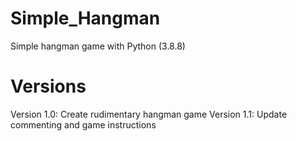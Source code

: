 # Simple_Hangman
Simple hangman game with Python (3.8.8)

# Versions
Version 1.0: Create rudimentary hangman game
Version 1.1: Update commenting and game instructions
